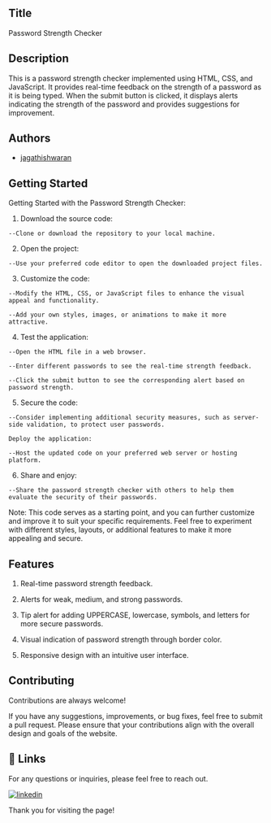 
## Title

Password Strength Checker


## Description 

This is a password strength checker implemented using HTML, CSS, and JavaScript. It provides real-time feedback on the strength of a password as it is being typed. When the submit button is clicked, it displays alerts indicating the strength of the password and provides suggestions for improvement.

## Authors

- [jagathishwaran](https://www.github.com/jagathishwaran) 

    
## Getting Started

Getting Started with the Password Strength Checker:

   1. Download the source code:

    --Clone or download the repository to your local machine.

   2. Open the project:

    --Use your preferred code editor to open the downloaded project files.

   3. Customize the code:

    --Modify the HTML, CSS, or JavaScript files to enhance the visual appeal and functionality.

    --Add your own styles, images, or animations to make it more attractive.

   4. Test the application:

    --Open the HTML file in a web browser.

    --Enter different passwords to see the real-time strength feedback.

    --Click the submit button to see the corresponding alert based on password strength.

   5. Secure the code:

    --Consider implementing additional security measures, such as server-side validation, to protect user passwords.

    Deploy the application:

    --Host the updated code on your preferred web server or hosting platform.

   6. Share and enjoy:

    --Share the password strength checker with others to help them evaluate the security of their passwords.

Note: This code serves as a starting point, and you can further customize and improve it to suit your specific requirements. Feel free to experiment with different styles, layouts, or additional features to make it more appealing and secure.


## Features


   

   1. Real-time password strength feedback.

   2. Alerts for weak, medium, and strong passwords.

   3. Tip alert for adding UPPERCASE, lowercase, symbols, and letters for more secure passwords.

   4. Visual indication of password strength through border color.

   5. Responsive design with an intuitive user interface.






## Contributing

Contributions are always welcome!

If you have any suggestions, improvements, or bug fixes, feel free to submit a pull request. Please ensure that your contributions align with the overall design and goals of the website. 


## 🔗 Links

For any questions or inquiries, please feel free to reach out. 

[![linkedin](https://img.shields.io/badge/linkedin-0A66C2?style=for-the-badge&logo=linkedin&logoColor=white)](https://www.linkedin.com/in/jagathishwaran-m-172928231)


Thank you for visiting the page!
